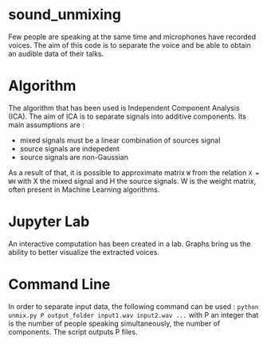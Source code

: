 # sound_unmixing

Few people are speaking at the same time and microphones have recorded voices. The aim of this code is to separate the voice and be able to obtain an audible data of their talks.

# Algorithm
The algorithm that has been used is Independent Component Analysis (ICA). The aim of ICA is to separate signals into additive components.
Its main assumptions are :
- mixed signals must be a linear combination of sources signal
- source signals are indepedent
- source signals are non-Gaussian

As a result of that, it is possible to approximate matrix `W` from the relation `X = WH` with X the mixed signal and H the source signals. W is the weight matrix, often present in Machine Learning algorithms.
 
# Jupyter Lab
An interactive computation has been created in a lab. Graphs bring us the ability to better visualize the extracted voices.

# Command Line
In order to separate input data, the following command can be used : `python unmix.py P output_folder input1.wav input2.wav ...`
with P an integer that is the number of people speaking simultaneously, the number of components.
The script outputs P files.
